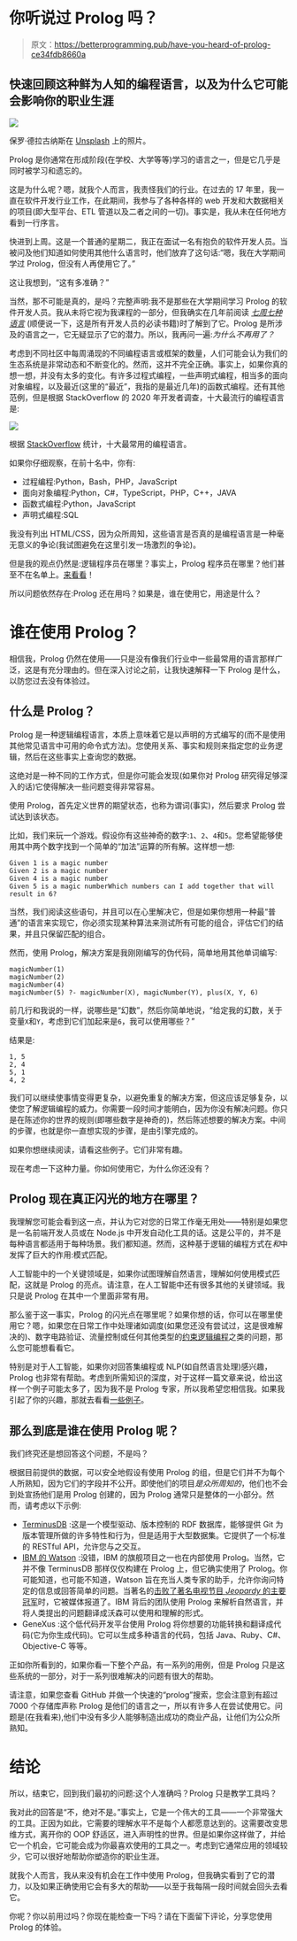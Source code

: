 # 你听说过 Prolog 吗？

> 原文：<https://betterprogramming.pub/have-you-heard-of-prolog-ce34fdb8660a>

## 快速回顾这种鲜为人知的编程语言，以及为什么它可能会影响你的职业生涯

![](img/85bd4702687a3e66787a1f03689d402d.png)

保罗·德拉古纳斯在 [Unsplash](https://unsplash.com/s/photos/lost?utm_source=unsplash&utm_medium=referral&utm_content=creditCopyText) 上的照片。

Prolog 是你通常在形成阶段(在学校、大学等等)学习的语言之一，但是它几乎是同时被学习和遗忘的。

这是为什么呢？嗯，就我个人而言，我责怪我们的行业。在过去的 17 年里，我一直在软件开发行业工作，在此期间，我参与了各种各样的 web 开发和大数据相关的项目(即大型平台、ETL 管道以及二者之间的一切)。事实是，我从未在任何地方看到一行序言。

快进到上周。这是一个普通的星期二，我正在面试一名有抱负的软件开发人员。当被问及他们知道如何使用其他什么语言时，他们放弃了这句话:“嗯，我在大学期间学过 Prolog，但没有人再使用它了。”

这让我想到，“这有多准确？”

当然，那不可能是真的，是吗？完整声明:我不是那些在大学期间学习 Prolog 的软件开发人员。我从未将它视为我课程的一部分，但我确实在几年前阅读 [*七周七种语言*](https://www.amazon.com/Seven-Languages-Weeks-Programming-Programmers/dp/193435659X/) (顺便说一下，这是所有开发人员的必读书籍)时了解到了它。Prolog 是所涉及的语言之一，它无疑显示了它的潜力。所以，我再问一遍:*为什么不再用了？*

考虑到不同社区中每周涌现的不同编程语言或框架的数量，人们可能会认为我们的生态系统是非常动态和不断变化的。然而，这并不完全正确。事实上，如果你真的想一想，并没有太多的变化。有许多过程式编程，一些声明式编程，相当多的面向对象编程，以及最近(这里的“最近”，我指的是最近几年)的函数式编程。还有其他范例，但是根据 StackOverflow 的 2020 年开发者调查，十大最流行的编程语言是:

![](img/b2b0c72847fa5e2f0a6735fdc307b1a0.png)

根据 [StackOverflow](https://insights.stackoverflow.com/survey/2020#technology-programming-scripting-and-markup-languages-professional-developers) 统计，十大最常用的编程语言。

如果你仔细观察，在前十名中，你有:

*   过程编程:Python，Bash，PHP，JavaScript
*   面向对象编程:Python，C#，TypeScript，PHP，C++，JAVA
*   函数式编程:Python，JavaScript
*   声明式编程:SQL

我没有列出 HTML/CSS，因为众所周知，这些语言是否真的是编程语言是一种毫无意义的争论(我试图避免在这里引发一场激烈的争论)。

但是我的观点仍然是:逻辑程序员在哪里？事实上，Prolog 程序员在哪里？他们甚至不在名单上。[来看看](https://insights.stackoverflow.com/survey/2020#technology-most-loved-dreaded-and-wanted-other-frameworks-libraries-and-tools-wanted3)！

所以问题依然存在:Prolog 还在用吗？如果是，谁在使用它，用途是什么？

# 谁在使用 Prolog？

相信我，Prolog 仍然在使用——只是没有像我们行业中一些最常用的语言那样广泛，这是有充分理由的。但在深入讨论之前，让我快速解释一下 Prolog 是什么，以防您过去没有体验过。

## 什么是 Prolog？

Prolog 是一种逻辑编程语言，本质上意味着它是以声明的方式编写的(而不是使用其他常见语言中可用的命令式方法)。您使用关系、事实和规则来指定您的业务逻辑，然后在这些事实上查询您的数据。

这绝对是一种不同的工作方式，但是你可能会发现(如果你对 Prolog 研究得足够深入的话)它使得解决一些问题变得非常容易。

使用 Prolog，首先定义世界的期望状态，也称为谓词(事实)，然后要求 Prolog 尝试达到该状态。

比如，我们来玩一个游戏。假设你有这些神奇的数字:`1`、`2`、`4`和`5`。您希望能够使用其中两个数字找到一个简单的“加法”运算的所有解。这样想一想:

```
Given 1 is a magic number
Given 2 is a magic number
Given 4 is a magic number
Given 5 is a magic numberWhich numbers can I add together that will result in 6? 
```

当然，我们阅读这些语句，并且可以在心里解决它，但是如果你想用一种最“普通”的语言来实现它，你必须实现某种算法来测试所有可能的组合，评估它们的结果，并且只保留匹配的组合。

然而，使用 Prolog，解决方案是我刚刚编写的伪代码，简单地用其他单词编写:

```
magicNumber(1)
magicNumber(2)
magicNumber(4)
magicNumber(5) ?- magicNumber(X), magicNumber(Y), plus(X, Y, 6)
```

前几行和我说的一样，说哪些是“幻数”，然后你简单地说，“给定我的幻数，关于变量`X`和`Y`，考虑到它们加起来是`6`，我可以使用哪些？”

结果是:

```
1, 5
2, 4
5, 1
4, 2
```

我们可以继续使事情变得更复杂，以避免重复的解决方案，但这应该足够复杂，以使您了解逻辑编程的威力。你需要一段时间才能明白，因为你没有解决问题。你只是在陈述你的世界的规则(即哪些数字是神奇的)，然后陈述想要的解决方案。中间的步骤，也就是你一直想实现的步骤，是由引擎完成的。

如果你想继续阅读，请看这些例子。它们非常有趣。

现在考虑一下这种力量。你如何使用它，为什么你还没有？

## Prolog 现在真正闪光的地方在哪里？

我理解您可能会看到这一点，并认为它对您的日常工作毫无用处——特别是如果您是一名前端开发人员或在 Node.js 中开发自动化工具的话。这是公平的，并不是每种语言都适用于每种场景。我们都知道。然而，这种基于逻辑的编程方式在*和*中发挥了巨大的作用:模式匹配。

人工智能中的一个关键领域是，如果你试图理解自然语言，理解如何使用模式匹配，这就是 Prolog 的亮点。请注意，在人工智能中还有很多其他的关键领域。我只是说 Prolog 在其中一个里面非常有用。

那么鉴于这一事实，Prolog 的闪光点在哪里呢？如果你想的话，你可以在哪里使用它？嗯，如果您在日常工作中处理诸如调度(如果您还没有尝试过，这是很难解决的)、数字电路验证、流量控制或任何其他类型的[约束逻辑编程](https://en.wikipedia.org/wiki/Constraint_logic_programming)之类的问题，那么您可能想看看它。

特别是对于人工智能，如果你对回答集编程或 NLP(如自然语言处理)感兴趣，Prolog 也非常有帮助。考虑到所需知识的深度，对于这样一篇文章来说，给出这样一个例子可能太多了，因为我不是 Prolog 专家，所以我希望您相信我。如果我引起了你的兴趣，那就去看看[一些例子](https://www.cs.unm.edu/~luger/ai-final2/CH8_Natural%20Language%20Processing%20in%20Prolog.pdf)。

## 那么到底是谁在使用 Prolog 呢？

我们终究还是想回答这个问题，不是吗？

根据目前提供的数据，可以安全地假设有使用 Prolog 的组，但是它们并不为每个人所熟知，因为它们的字段并不公开。即使他们的项目*是众所周知的*，他们也不会到处宣扬他们是用 Prolog 创建的，因为 Prolog 通常只是整体的一小部分。然而，请考虑以下示例:

*   [TerminusDB](https://github.com/terminusdb/terminusdb-server) :这是一个模型驱动、版本控制的 RDF 数据库，能够提供 Git 为版本管理所做的许多特性和行为，但是适用于大型数据集。它提供了一个标准的 RESTful API，允许您与之交互。
*   [IBM 的 Watson](https://www.ibm.com/watson) :没错，IBM 的旗舰项目之一也在内部使用 Prolog。当然，它并不像 TerminusDB 那样仅仅构建在 Prolog 上，但它确实使用了 Prolog。你可能知道，也可能不知道，Watson 旨在充当人类专家的助手，允许你询问特定的信息或回答简单的问题。当著名的[击败了著名电视节目 *Jeopardy* 的主要冠军](https://www.youtube.com/watch?v=YgYSv2KSyWg)时，它被媒体报道了。IBM 背后的团队使用 Prolog 来解析自然语言，并将人类提出的问题翻译成沃森可以使用和理解的形式。
*   GeneXus :这个低代码开发平台使用 Prolog 将你想要的功能转换和翻译成代码(它为你生成代码)。它可以生成多种语言的代码，包括 Java、Ruby、C#、Objective-C 等等。

正如你所看到的，如果你看一下整个产品，有一系列的用例，但是 Prolog 只是这些系统的一部分，对于一系列很难解决的问题有很大的帮助。

请注意，如果您查看 GitHub 并做一个快速的“prolog”搜索，您会注意到有超过 7000 个存储库声称 Prolog 是他们的语言之一，所以有许多人在尝试使用它。问题是(在我看来),他们中没有多少人能够制造出成功的商业产品，让他们为公众所熟知。

# 结论

所以，结束它，回到我们最初的问题:这个人准确吗？Prolog 只是教学工具吗？

我对此的回答是“不，绝对不是。”事实上，它是一个伟大的工具——一个非常强大的工具。正因为如此，它需要的理解水平不是每个人都愿意达到的。这需要改变思维方式，离开你的 OOP 舒适区，进入声明性的世界。但是如果你这样做了，并给它一个机会，它可能会成为你最喜欢使用的工具之一。考虑到它通常应用的领域较少，它可以很好地帮助你塑造你的职业生涯。

就我个人而言，我从来没有机会在工作中使用 Prolog，但我确实看到了它的潜力，以及如果正确使用它会有多大的帮助——以至于我每隔一段时间就会回头去看它。

你呢？你以前用过吗？你现在能检查一下吗？请在下面留下评论，分享您使用 Prolog 的体验。